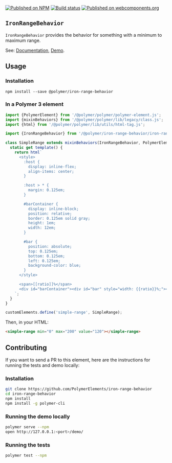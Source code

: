 [![Published on NPM](https://img.shields.io/npm/v/@polymer/iron-range-behavior.svg)](https://www.npmjs.com/package/@polymer/iron-range-behavior)
[![Build status](https://travis-ci.org/PolymerElements/iron-range-behavior.svg?branch=master)](https://travis-ci.org/PolymerElements/iron-range-behavior)
[![Published on webcomponents.org](https://img.shields.io/badge/webcomponents.org-published-blue.svg)](https://webcomponents.org/element/@polymer/iron-range-behavior)

## `IronRangeBehavior`

`IronRangeBehavior` provides the behavior for something with a minimum to
maximum range.

See: [Documentation](https://www.webcomponents.org/element/@polymer/iron-range-behavior),
  [Demo](https://www.webcomponents.org/element/@polymer/iron-range-behavior/demo/demo/index.html).

## Usage

### Installation

```
npm install --save @polymer/iron-range-behavior
```

### In a Polymer 3 element

```js
import {PolymerElement} from '/@polymer/polymer/polymer-element.js';
import {mixinBehaviors} from '/@polymer/polymer/lib/legacy/class.js';
import {html} from '/@polymer/polymer/lib/utils/html-tag.js';

import {IronRangeBehavior} from '/@polymer/iron-range-behavior/iron-range-behavior.js';

class SimpleRange extends mixinBehaviors(IronRangeBehavior, PolymerElement) {
  static get template() {
    return html`
      <style>
        :host {
          display: inline-flex;
          align-items: center;
        }

        :host > * {
          margin: 0.125em;
        }

        #barContainer {
          display: inline-block;
          position: relative;
          border: 0.125em solid gray;
          height: 1em;
          width: 12em;
        }

        #bar {
          position: absolute;
          top: 0.125em;
          bottom: 0.125em;
          left: 0.125em;
          background-color: blue;
        }
      </style>

      <span>[[ratio]]%</span>
      <div id="barContainer"><div id="bar" style="width: {{ratio}}%;"></div></div>
    `;
  }
}

customElements.define('simple-range', SimpleRange);
```

Then, in your HTML:

```html
<simple-range min="0" max="200" value="120"></simple-range>
```

## Contributing

If you want to send a PR to this element, here are the instructions for running
the tests and demo locally:

### Installation

```sh
git clone https://github.com/PolymerElements/iron-range-behavior
cd iron-range-behavior
npm install
npm install -g polymer-cli
```

### Running the demo locally

```sh
polymer serve --npm
open http://127.0.0.1:<port>/demo/
```

### Running the tests

```sh
polymer test --npm
```
